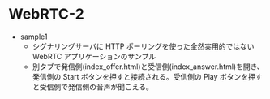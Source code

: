 # WebRTC-2

- sample1
  - シグナリングサーバに HTTP ポーリングを使った全然実用的ではない WebRTC アプリケーションのサンプル
  - 別タブで発信側(index_offer.html)と受信側(index_answer.html)を開き、発信側の Start ボタンを押すと接続される。受信側の Play ボタンを押すと受信側で発信側の音声が聞こえる。
